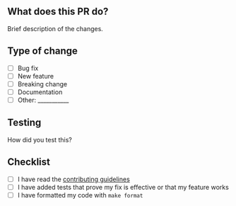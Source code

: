 ## What does this PR do?
Brief description of the changes.

## Type of change
- [ ] Bug fix
- [ ] New feature 
- [ ] Breaking change
- [ ] Documentation
- [ ] Other: ___________

## Testing
How did you test this?

## Checklist
- [ ] I have read the [contributing guidelines](https://github.com/cartesia-ai/line/blob/main/CONTRIBUTING.md)
- [ ] I have added tests that prove my fix is effective or that my feature works
- [ ] I have formatted my code with `make format`
